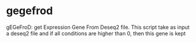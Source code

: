 # gegefrod
gEGeFroD: get Expression Gene From Deseq2 file. This  script take as input a deseq2 file and if all conditions are higher than 0, then this gene is kept
